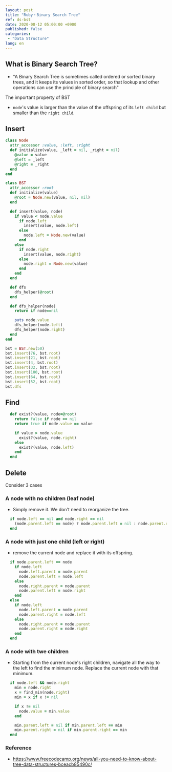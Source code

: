 ```yaml
---
layout: post
title: "Ruby・Binary Search Tree"
ref: ds-bst
date: 2020-08-12 05:00:00 +0900
published: false
categories:
 - "Data Structure"
lang: en
---
```


## What is Binary Search Tree?
- "A Binary Search Tree is sometimes called ordered or sorted binary trees, 
  and it keeps its values in sorted order, so that lookup and other operations 
  can use the principle of binary search"

The important property of BST
- `node`'s value is larger than the value of the offspring of its `left child` 
but smaller than the `right child`.

## Insert
```rb
class Node
  attr_accessor :value, :left, :right
  def initialize(value, _left = nil, _right = nil)
    @value = value 
    @left = _left
    @right = _right 
  end
end

class BST
  attr_accessor :root
  def initialize(value)
    @root = Node.new(value, nil, nil)
  end

  def insert(value, node)
    if value < node.value
      if node.left 
        insert(value, node.left)
      else 
        node.left = Node.new(value)
      end
    else 
      if node.right 
        insert(value, node.right) 
      else 
        node.right = Node.new(value)
      end
    end
  end

  def dfs
    dfs_helper(@root)
  end

  def dfs_helper(node)
    return if node==nil 

    puts node.value
    dfs_helper(node.left)
    dfs_helper(node.right)
  end
end

bst = BST.new(50)
bst.insert(76, bst.root)
bst.insert(21, bst.root)
bst.insert(4, bst.root)
bst.insert(32, bst.root)
bst.insert(100, bst.root)
bst.insert(64, bst.root)
bst.insert(52, bst.root)
bst.dfs
```

## Find
```rb
  def exist?(value, node=@root)
    return false if node == nil
    return true if node.value == value 

    if value > node.value
      exist?(value, node.right)
    else
      exist?(value, node.left)
    end
  end
```

## Delete
Consider 3 cases 

### A node with no children (leaf node)

- Simply remove it. We don't need to reorganize the tree.

```rb
  if node.left == nil and node.right == nil 
    (node.parent.left == node) ? node.parent.left = nil : node.parent.right = nil
  end
```

### A node with just one child (left or right)

- remove the current node and replace it with its offspring.

```rb
  if node.parent.left == node 
    if node.left 
      node.left.parent = node.parent
      node.parent.left = node.left
    else 
      node.right.parent = node.parent
      node.parent.left = node.right
    end
  else
    if node.left 
      node.left.parent = node.parent
      node.parent.right = node.left
    else 
      node.right.parent = node.parent
      node.parent.right = node.right
    end
  end
```

### A node with twe children 
- Starting from the current node's right children, navigate all the way to the left to find the 
minimum node. Replace the current node with that minimum. 

```rb
  if node.left && node.right
    min = node.right
    x = find_min(node.right)
    min = x if x != nil

    if x != nil
      node.value = min.value
    end

    min.parent.left = nil if min.parent.left == min 
    min.parent.right = nil if min.parent.right == min 
  end
```

### Reference
- https://www.freecodecamp.org/news/all-you-need-to-know-about-tree-data-structures-bceacb85490c/
